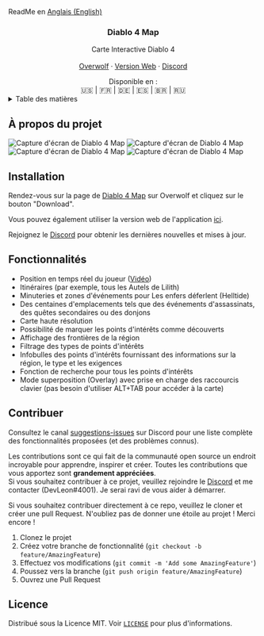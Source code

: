 <div align="left">
  ReadMe en <a href="README.md">Anglais (English)</a>
</div>

<h3 align="center">Diablo 4 Map</h3>

  <p align="center">
    Carte Interactive Diablo 4
    <br />
    <br />
    <a href="https://www.overwolf.com/app/Leon_Machens-Diablo_4_Map">Overwolf</a>
    ·
    <a href="https://diablo4.th.gl/">Version Web</a>
    ·
    <a href="https://discord.com/invite/NTZu8Px">Discord</a>
  </p>
</div>

<div align="center">
    Disponible en :<br />  🇺🇸 | 🇫🇷 | 🇩🇪 | 🇪🇸 | 🇧🇷 | 🇷🇺
</div>

<!-- TABLE OF CONTENTS -->
<details>
  <summary>Table des matières</summary>
  <ol>
    <li><a href="#à-propos-du-projet">À propos du projet</a></li>
    <li><a href="#installation">Installation</a></li>
    <li><a href="#fonctionnalités">Fonctionnalités</a></li>
    <li><a href="#contribuer">Contribuer</a></li>
    <li><a href="#licence">Licence</a></li>
  </ol>
</details>

## À propos du projet

![Capture d'écran de Diablo 4 Map](assets/store/screenshot1.jpg)
![Capture d'écran de Diablo 4 Map](assets/store/screenshot2.jpg)
![Capture d'écran de Diablo 4 Map](assets/store/screenshot3.jpg)
![Capture d'écran de Diablo 4 Map](assets/store/screenshot4.jpg)

## Installation

Rendez-vous sur la page de [Diablo 4 Map](https://www.overwolf.com/app/Leon_Machens-Diablo_4_Map) sur Overwolf et cliquez sur le bouton "Download".

Vous pouvez également utiliser la version web de l'application [ici](https://diablo4.th.gl/).

Rejoignez le [Discord](https://discord.com/invite/NTZu8Px) pour obtenir les dernières nouvelles et mises à jour.

## Fonctionnalités

- Position en temps réel du joueur ([Vidéo](https://youtu.be/kSl2Fm6Fd1w))
- Itinéraires (par exemple, tous les Autels de Lilith)
- Minuteries et zones d'événements pour Les enfers déferlent (Helltide)
- Des centaines d'emplacements tels que des événements d'assassinats, des quêtes secondaires ou des donjons
- Carte haute résolution
- Possibilité de marquer les points d'intérêts comme découverts
- Affichage des frontières de la région
- Filtrage des types de points d'intérêts
- Infobulles des points d'intérêts fournissant des informations sur la région, le type et les exigences
- Fonction de recherche pour tous les points d'intérêts
- Mode superposition (Overlay) avec prise en charge des raccourcis clavier (pas besoin d'utiliser ALT+TAB pour accéder à la carte)

## Contribuer

Consultez le canal [suggestions-issues](https://discord.com/invite/NTZu8Px) sur Discord pour une liste complète des fonctionnalités proposées (et des problèmes connus).

Les contributions sont ce qui fait de la communauté open source un endroit incroyable pour apprendre, inspirer et créer. Toutes les contributions que vous apportez sont **grandement appréciées**.<br />
Si vous souhaitez contribuer à ce projet, veuillez rejoindre le [Discord](https://discord.com/invite/NTZu8Px) et me contacter (DevLeon#4001). Je serai ravi de vous aider à démarrer.

Si vous souhaitez contribuer directement à ce repo, veuillez le cloner et créer une pull Request.
N'oubliez pas de donner une étoile au projet ! Merci encore !

1. Clonez le projet
2. Créez votre branche de fonctionnalité (`git checkout -b feature/AmazingFeature`)
3. Effectuez vos modifications (`git commit -m 'Add some AmazingFeature'`)
4. Poussez vers la branche (`git push origin feature/AmazingFeature`)
5. Ouvrez une Pull Request

## Licence

Distribué sous la Licence MIT. Voir [`LICENSE`](LICENSE) pour plus d'informations.
